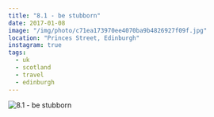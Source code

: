 ```yaml
---
title: "8.1 - be stubborn"
date: 2017-01-08
image: "/img/photo/c71ea173970ee4070ba9b4826927f09f.jpg"
location: "Princes Street, Edinburgh"
instagram: true
tags:
  - uk
  - scotland
  - travel
  - edinburgh
---
```


![8.1 - be stubborn](/img/photo/c71ea173970ee4070ba9b4826927f09f.jpg)
